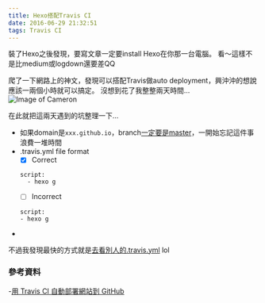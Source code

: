 ```yaml
---
title: Hexo搭配Travis CI
date: 2016-06-29 21:32:51
tags: Travis CI
---
```


裝了Hexo之後發現，要寫文章一定要install Hexo在你那一台電腦。
看～這樣不是比medium或logdown還要差QQ

爬了一下網路上的神文，發現可以搭配Travis做auto deployment，興沖沖的想說應該一兩個小時就可以搞定。
沒想到花了我整整兩天時間...
![Image of Cameron](http://i.imgur.com/qNlwBOL.gif)

在此就把這兩天遇到的坑整理一下...
- 如果domain是`xxx.github.io`，branch[一定要是master](https://help.github.com/articles/user-organization-and-project-pages/)，一開始忘記這件事浪費一堆時間
- .travis.yml file format
  - [x] Correct
  ```
  script:
    - hexo g
  ```
  - [ ] Incorrect
  ```
  script:
  - hexo g
  ```
- 
不過我發現最快的方式就是[去看別人的.travis.yml](https://github.com/boogoofrog/boogoofrog.github.io/blob/hexo-source/.travis.yml) lol
### 參考資料
-[用 Travis CI 自動部署網站到 GitHub](https://zespia.tw/blog/2015/01/21/continuous-deployment-to-github-with-travis/)

